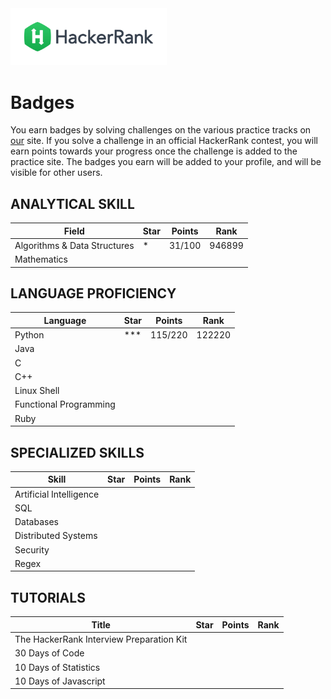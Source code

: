 <img src="README-src/HR-Logo-Main.png" alt="ZHAW" width="250"/>

# Badges
You earn badges by solving challenges on the various practice tracks on [our](https://www.hackerrank.com) site. If you solve a challenge in an official HackerRank contest, you will earn points towards your progress once the challenge is added to the practice site. The badges you earn will be added to your profile, and will be visible for other users.

## ANALYTICAL SKILL
| Field                        | Star | Points | Rank   |
|------------------------------|------|--------|--------|
| Algorithms & Data Structures | *    | 31/100 | 946899 |
| Mathematics                  |      |        |        |

## LANGUAGE PROFICIENCY
| Language               | Star | Points  | Rank   |
|------------------------|------|---------|--------|
| Python                 | ***  | 115/220 | 122220 |
| Java                   |      |         |        |
| C                      |      |         |        |
| C++                    |      |         |        |
| Linux Shell            |      |         |        |
| Functional Programming |      |         |        |
| Ruby                   |      |         |        |

## SPECIALIZED SKILLS
| Skill                   | Star | Points | Rank |
|-------------------------|------|--------|------|
| Artificial Intelligence |      |        |      |
| SQL                     |      |        |      |
| Databases               |      |        |      |
| Distributed Systems     |      |        |      |
| Security                |      |        |      |
| Regex                   |      |        |      |

## TUTORIALS
| Title                                    | Star | Points | Rank |
|------------------------------------------|------|--------|------|
| The HackerRank Interview Preparation Kit |      |        |      |
| 30 Days of Code                          |      |        |      |
| 10 Days of Statistics                    |      |        |      |
| 10 Days of Javascript                    |      |        |      |
